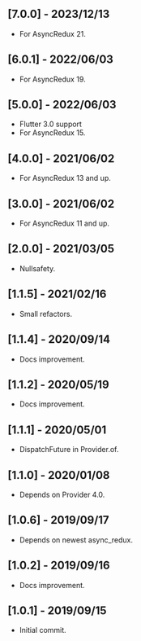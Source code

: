 ## [7.0.0] - 2023/12/13

* For AsyncRedux 21.

## [6.0.1] - 2022/06/03

* For AsyncRedux 19.

## [5.0.0] - 2022/06/03

* Flutter 3.0 support
* For AsyncRedux 15.

## [4.0.0] - 2021/06/02

* For AsyncRedux 13 and up.

## [3.0.0] - 2021/06/02

* For AsyncRedux 11 and up.

## [2.0.0] - 2021/03/05

* Nullsafety.

## [1.1.5] - 2021/02/16

* Small refactors.

## [1.1.4] - 2020/09/14

* Docs improvement.

## [1.1.2] - 2020/05/19

* Docs improvement.

## [1.1.1] - 2020/05/01

* DispatchFuture in Provider.of.

## [1.1.0] - 2020/01/08

* Depends on Provider 4.0.

## [1.0.6] - 2019/09/17

* Depends on newest async_redux.

## [1.0.2] - 2019/09/16

* Docs improvement.

## [1.0.1] - 2019/09/15

* Initial commit.


